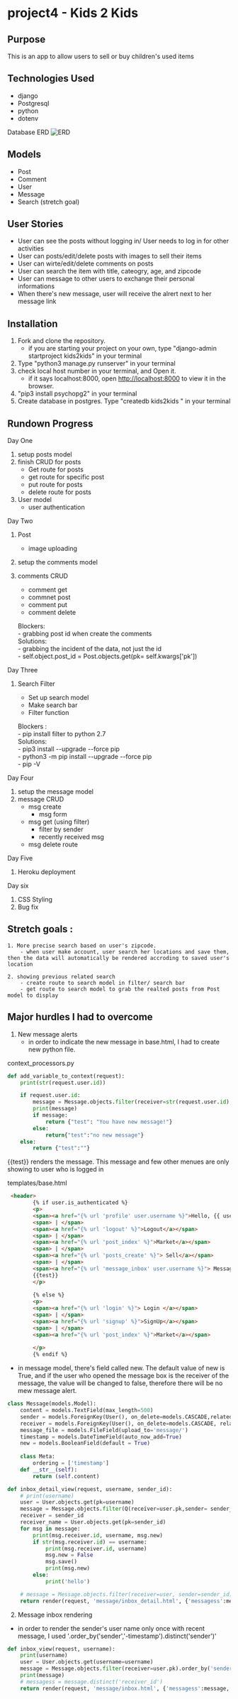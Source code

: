 # project4 - Kids 2 Kids

## Purpose
This is an app to allow users to sell or buy children's used items

## Technologies Used
- django
- Postgresql
- python
- dotenv


Database ERD
![ERD](./main_app/static/image/kids2kids_erd.png)

## Models 
- Post
- Comment
- User
- Message
- Search (stretch goal)

## User Stories
- User can see the posts without logging in/ User needs to log in for other activities
- User can posts/edit/delete posts with images to sell their items
- User can wirte/edit/delete comments on posts
- User can search the item with title, cateogry, age, and zipcode
- User can message to other users to exchange their personal informations
- When there's new message, user will receive the alrert next to her message link

## Installation 
1. Fork and clone the repository.
    - if you are starting your project on your own, type "django-admin startproject kids2kids" in your terminal 
3. Type "python3 manage.py runserver" in your terminal 
4. check local host number in your terminal, and Open it.
    - if it says localhost:8000, open [http://localhost:8000](http://localhost:8000) to view it in the browser.
5. "pip3 install psychopg2" in your terminal
6. Create database in postgres. Type "createdb kids2kids " in your terminal 




## Rundown Progress 

Day One 
1. setup posts model 
2. finish CRUD for posts  
    - Get route for posts 
    - get route for specific post
    - put route for posts
    - delete route for posts 
3. User model 
    - user authentication

Day Two
1. Post 
    - image uploading 
3. setup the comments model 
4. comments CRUD
    - comment get 
    - commnet post 
    - comment put 
    - comment delete <br>
    
    Blockers: <br>
        - grabbing post id when create the comments <br>
    Solutions: <br>
        - grabbing the incident of the data, not just the id <br>
        - self.object.post_id = Post.objects.get(pk= self.kwargs['pk']) 


Day Three

1. Search Filter
    - Set up search model 
    - Make search bar 
    - Filter function <br>

    Blockers : <br>
        - pip install filter to python 2.7<br>
    Solutions: <br>
        - pip3 install --upgrade --force pip<br>
        - python3 -m pip install --upgrade --force pip<br>
        - pip -V<br>

Day Four

1. setup the message model
2. message CRUD 
    - msg create
        - msg form 
    - msg get (using filter) 
        - filter by sender 
        - recently received msg 
    - msg delete route


Day Five
1. Heroku deployment

Day six
1. CSS Styling 
2. Bug fix 


## Stretch goals : 

    1. More precise search based on user's zipcode. 
        - when user make account, user search her locations and save them, then the data will automatically be rendered accroding to saved user's location
        
    2. showing previous related search 
        - create route to search model in filter/ search bar
        - get route to search model to grab the realted posts from Post model to display 

## Major hurdles I had to overcome 

1. New message alerts
    - in order to indicate the new message in base.html, I had to create new python file. 

context_processors.py
```python
def add_variable_to_context(request):
    print(str(request.user.id))

    if request.user.id:
        message = Message.objects.filter(receiver=str(request.user.id), new=True) 
        print(message)
        if message:
            return {"test": "You have new message!"}
        else:
            return{"test":"no new message"}
    else:
        return {"test":""}
```

{{test}} renders the message. This message and few other menues are only showing to user who is logged in 

templates/base.html
```html
 <header>
        {% if user.is_authenticated %}
        <p>
        <span><a href="{% url 'profile' user.username %}">Hello, {{ user.username }}!</a></span>
        <span> | </span>
        <span><a href="{% url 'logout' %}">Logout</a></span>
        <span> | </span>
        <span><a href="{% url 'post_index' %}">Market</a></span>
        <span> | </span>
        <span><a href="{% url 'posts_create' %}"> Sell</a></span>
        <span> | </span>
        <span><a href="{% url 'message_inbox' user.username %}"> Message </a></span>
        {{test}}
        </p>
       
        {% else %} 
        <p>
        <span><a href="{% url 'login' %}"> Login </a></span>
        <span> | </span>
        <span><a href="{% url 'signup' %}">SignUp</a></span>
        <span> | </span>
        <span><a href="{% url 'post_index' %}">Market</a></span>
        
        </p>
        {% endif %}
```
- in message model, there's field called new. 
The default value of new is True, and if the user who opened the message box is the receiver of the message, the value will be changed to false, therefore there will be no mew message alert. 

``` python
class Message(models.Model):
    content = models.TextField(max_length=500)
    sender = models.ForeignKey(User(), on_delete=models.CASCADE,related_name="sender")
    receiver = models.ForeignKey(User(), on_delete=models.CASCADE, related_name="receiver")
    message_file = models.FileField(upload_to='message/')
    timestamp = models.DateTimeField(auto_now_add=True)
    new = models.BooleanField(default = True)
    
    class Meta:
        ordering = ['timestamp']
    def __str__(self):
        return (self.content)
```

``` python
def inbox_detail_view(request, username, sender_id):
    # print(username)
    user = User.objects.get(pk=username)
    message = Message.objects.filter(Q(receiver=user.pk,sender= sender_id)| Q(receiver= sender_id, sender=user.pk)).order_by('timestamp') 
    receiver = sender_id
    receiver_name = User.objects.get(pk=sender_id)
    for msg in message:
        print(msg.receiver.id, username, msg.new)
        if str(msg.receiver.id) == username:
            print(msg.receiver.id, username)
            msg.new = False
            msg.save()
            print(msg.new)
        else:
            print('hello')

    # message = Message.objects.filter(receiver=user, sender=sender_id)
    return render(request, 'message/inbox_detail.html', {'messagess':message, 'user':user, 'receiver':receiver, 'receiver_name':receiver_name})
```

2. Message inbox rendering 
- in order to render the sender's user name only once with recent message, I used '.order_by('sender','-timestamp').distinct('sender')'

``` python
def inbox_view(request, username):
    print(username)
    user = User.objects.get(username=username)
    message = Message.objects.filter(receiver=user.pk).order_by('sender','-timestamp').distinct('sender')
    print(message)
    # messagess = message.distinct('receiver_id')
    return render(request, 'message/inbox.html', {'messagess':message, 'user':user })
```
